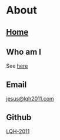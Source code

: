 # About
## [Home](/)
## Who am I
See [here](https://lqh2011.com)
## Email
[jesus@lqh2011.com](mailto:jesus@lqh2011.com)
## Github
[LQH-2011](https://github.com/LQH-2011)